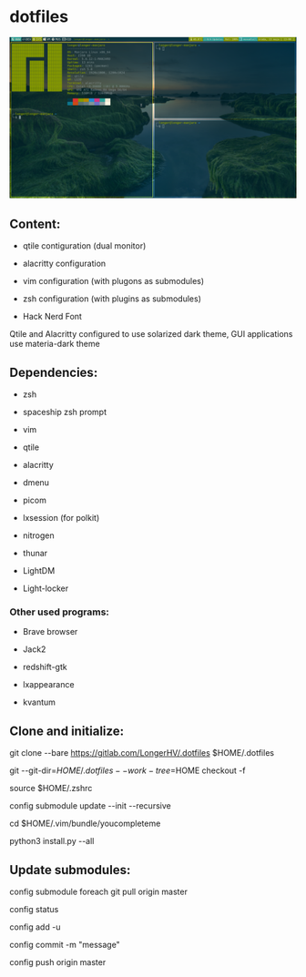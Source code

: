 # dotfiles

![qtile screen](/Obrazy/qtile_shot.png)

## Content:

- qtile contiguration (dual monitor)

- alacritty configuration

- vim configuration (with plugons as submodules)

- zsh configuration (with plugins as submodules)

- Hack Nerd Font

Qtile and Alacritty configured to use solarized dark theme,
GUI applications use materia-dark theme

## Dependencies:

- zsh

- spaceship zsh prompt

- vim

- qtile

- alacritty

- dmenu

- picom

- lxsession (for polkit)

- nitrogen

- thunar

- LightDM

- Light-locker

### Other used programs:

- Brave browser

- Jack2

- redshift-gtk

- lxappearance

- kvantum

## Clone and initialize:

git clone --bare https://gitlab.com/LongerHV/.dotfiles $HOME/.dotfiles

git --git-dir=$HOME/.dotfiles --work-tree=$HOME checkout -f

source $HOME/.zshrc

config submodule update --init --recursive

cd $HOME/.vim/bundle/youcompleteme

python3 install.py --all

## Update submodules:
config submodule foreach git pull origin master

config status

config add -u

config commit -m "message"

config push origin master

